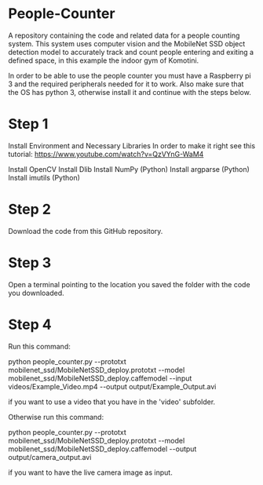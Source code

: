 # People-Counter
A repository containing the code and related data for a people counting system. This system uses computer vision and the MobileNet SSD object detection model to accurately track and count people entering and exiting a defined space, in this example the indoor gym of Komotini. 

In order to be able to use the people counter you must have a Raspberry pi 3 and the required peripherals needed for it to work. 
Also make sure that the OS has python 3, otherwise install it and continue with the steps below.

# Step 1
Install Environment and Necessary Libraries
In order to make it right see this tutorial:
https://www.youtube.com/watch?v=QzVYnG-WaM4

Install OpenCV
Install Dlib
Install NumPy (Python)
Install argparse (Python)
Install imutils (Python)

# Step 2 
Download the code from this GitHub repository.

# Step 3
Open a terminal pointing to the location you saved the folder with the code you downloaded.

# Step 4

Run this command:

python people_counter.py --prototxt mobilenet_ssd/MobileNetSSD_deploy.prototxt --model mobilenet_ssd/MobileNetSSD_deploy.caffemodel --input videos/Example_Video.mp4 --output output/Example_Output.avi

if you want to use a video that you have in the 'video' subfolder.

Otherwise run this command:

python people_counter.py --prototxt mobilenet_ssd/MobileNetSSD_deploy.prototxt --model mobilenet_ssd/MobileNetSSD_deploy.caffemodel --output output/camera_output.avi

if you want to have the live camera image as input.




